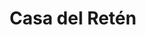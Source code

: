 ---
title: "Casa del Retén"
url: /montevideo/casa-del-reten-avenida-8-de-octubre/
shop: piezas de automóviles
---